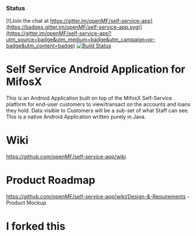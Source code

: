 ### Status

[![Join the chat at https://gitter.im/openMF/self-service-app](https://badges.gitter.im/openMF/self-service-app.svg)](https://gitter.im/openMF/self-service-app?utm_source=badge&utm_medium=badge&utm_campaign=pr-badge&utm_content=badge)
[![Build Status](https://travis-ci.org/openMF/self-service-app.svg?branch=development)](https://travis-ci.org/openMF/self-service-app)

# Self Service Android Application for MifosX

This is an Android Application built on top of the MifosX Self-Service platform for end-user customers to view/transact on the accounts and loans they hold. Data visible to Customers will be a sub-set of what Staff can see. This is a native Android Application written purely in Java.

# Wiki

https://github.com/openMF/self-service-app/wiki

# Product Roadmap

https://github.com/openMF/self-service-app/wiki/Design-&-Requirements - Product Mockup

# I forked this

